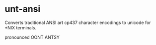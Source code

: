unt-ansi
========

Converts traditional ANSI art cp437 character encodings to unicode for *NIX terminals.

pronounced OONT ANTSY
